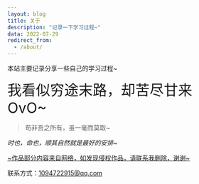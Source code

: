 ```yaml
---
layout: blog
title: 关于
description: "记录一下学习过程~"
data: 2022-07-29
redirect_from:
  - /about/
---
```

本站主要记录分享一些自己的学习过程~

<font size=6>我看似穷途末路，却苦尽甘来OvO~</font>

> 苟非吾之所有，虽一毫而莫取~

*时也，命也，顺其自然就是最好的安排~* 

<u>~作品部分内容来自网络，如发现侵权作品，请联系我删除，谢谢~</u>

联系方式：1094722915@qq.com
